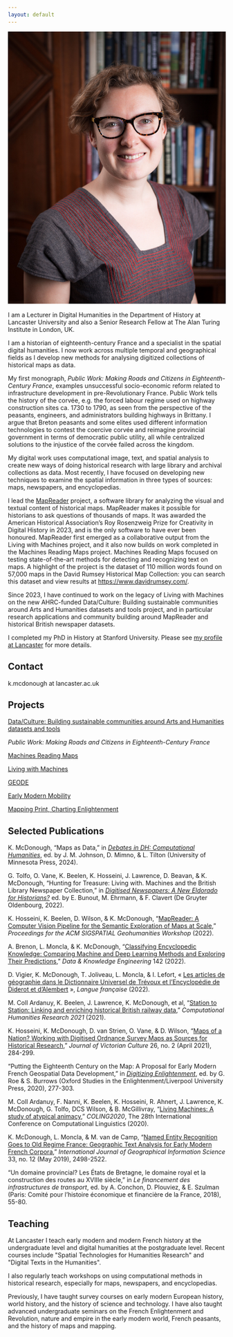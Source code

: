 ```yaml
---
layout: default
---
```


<img class="profile-picture" src="profile_pic.jpg">

I am a Lecturer in Digital Humanities in the Department of History at Lancaster University and also a Senior Research Fellow at The Alan Turing Institute in London, UK. 

I am a historian of eighteenth-century France and a specialist in the spatial digital humanities. I now work across multiple temporal and geographical fields as I develop new methods for analysing digitized collections of historical maps as data. 

My first monograph, *Public Work: Making Roads and Citizens in Eighteenth-Century France*, examples unsuccessful socio-economic reform related to infrastructure development in pre-Revolutionary France. Public Work tells the history of the corvée, e.g. the forced labour regime used on highway construction sites ca. 1730 to 1790, as seen from the perspective of the peasants, engineers, and administrators building highways in Brittany. I argue that Breton peasants and some elites used different information technologies to contest the coercive corvée and reimagine provincial government in terms of democratic public utility, all while centralized solutions to the injustice of the corvée failed across the kingdom. 

My digital work uses computational image, text, and spatial analysis to create new ways of doing historical research with large library and archival collections as data. Most recently, I have focused on developing new techniques to examine the spatial information in three types of sources: maps, newspapers, and encyclopedias.  

I lead the [MapReader](https://github.com/maps-as-data/MapReader) project, a software library for analyzing the visual and textual content of historical maps. MapReader makes it possible for historians to ask questions of thousands of maps. It was awarded the American Historical Association’s Roy Rosenzweig Prize for Creativity in Digital History in 2023, and is the only software to have ever been honoured. MapReader first emerged as a collaborative output from the Living with Machines project, and it also now builds on work completed in the Machines Reading Maps project. Machines Reading Maps focused on testing state-of-the-art methods for detecting and recognizing text on maps. A highlight of the project is the dataset of 110 million words found on 57,000 maps in the David Rumsey Historical Map Collection: you can search this dataset and view results at https://www.davidrumsey.com/. 

Since 2023, I have continued to work on the legacy of Living with Machines on the new AHRC-funded Data/Culture: Building sustainable communities around Arts and Humanities datasets and tools project, and in particular research applications and community building around MapReader and historical British newspaper datasets.

I completed my PhD in History at Stanford University. Please see [my profile at Lancaster](https://www.lancaster.ac.uk/history/about/people/katherine-mcdonough) for more details.

## Contact

k.mcdonough at lancaster.ac.uk

## Projects

[Data/Culture: Building sustainable communities around Arts and Humanities datasets and tools](https://www.turing.ac.uk/research/research-projects/dataculture-building-sustainable-communities-around-arts-and-humanities)

*Public Work: Making Roads and Citizens in Eighteenth-Century France*

[Machines Reading Maps](https://www.turing.ac.uk/research/research-projects/machines-reading-maps)

[Living with Machines](https://www.turing.ac.uk/research/research-projects/living-machines)

[GEODE](https://geode-project.github.io/)

[Early Modern Mobility](https://emmobility.github.io/emm_site/)

[Mapping Print, Charting Enlightenment](http://fbtee.uws.edu.au/mpce/the-project/)


## Selected Publications

K. McDonough, “Maps as Data,” in [*Debates in DH: Computational Humanities*](https://dhdebates.gc.cuny.edu/projects/computational-humanities-preprint), ed. by J. M. Johnson, D. Mimno, & L. Tilton (University of Minnesota Press, 2024). 

G. Tolfo, O. Vane, K. Beelen, K. Hosseini, J. Lawrence, D. Beavan, & K. McDonough, “Hunting for Treasure: Living with. Machines and the British Library Newspaper Collection,” in [*Digitised Newspapers: A New Eldorado for Historians?*](https://library.oapen.org/handle/20.500.12657/61093) ed. by E. Bunout, M. Ehrmann, & F. Clavert (De Gruyter Oldenbourg, 2022).

K. Hosseini, K. Beelen, D. Wilson, & K. McDonough, “[MapReader: A Computer Vision Pipeline for the Semantic Exploration of Maps at Scale](https://dl.acm.org/doi/10.1145/3557919.3565812),” *Proceedings for the ACM SIGSPATIAL Geohumanities Workshop* (2022).

A. Brenon, L. Moncla, & K. McDonough, “[Classifying Encyclopedic Knowledge: Comparing Machine and Deep Learning Methods and Exploring Their Predictions](https://www.sciencedirect.com/science/article/abs/pii/S0169023X22000891),” *Data & Knowledge Engineering* 142 (2022).

D. Vigier, K. McDonough, T. Joliveau, L. Moncla, & I. Lefort, « [Les articles de géographie dans le Dictionnaire Universel de Trévoux et l’Encyclopédie de Diderot et d’Alembert](https://www.revues.armand-colin.com/lettres-langues/langue-francaise/langue-francaise-no214-22022/articles-geographie-dictionnaire-universel-trevoux-lencyclopedie-diderot-dalembert) », *Langue française* (2022).

M. Coll Ardanuy, K. Beelen, J. Lawrence, K. McDonough, et al, “[Station to Station: Linking and enriching historical British railway data](https://ceur-ws.org/Vol-2989/long_paper29.pdf),” *Computational Humanities Research 2021* (2021).

K. Hosseini, K. McDonough, D. van Strien, O. Vane, & D. Wilson, “[Maps of a Nation? Working with Digitised Ordnance Survey Maps as Sources for Historical Research](https://academic.oup.com/jvc/article/26/2/284/6232245),” *Journal of Victorian Culture* 26, no. 2 (April 2021), 284-299. 

“Putting the Eighteenth Century on the Map: A Proposal for Early Modern French Geospatial Data Development,” in [*Digitizing Enlightenment*](https://liverpooluniversitypress.manifoldapp.org/projects/digitizing-enlightenment), ed. by G. Roe & S. Burrows (Oxford Studies in the Enlightenment/Liverpool University Press, 2020), 277-303. 

M. Coll Ardanuy, F. Nanni, K. Beelen, K. Hosseini, R. Ahnert, J. Lawrence, K. McDonough, G. Tolfo, DCS Wilson, & B. McGillivray, “[Living Machines: A study of atypical animacy](https://aclanthology.org/2020.coling-main.400/),” *COLING2020*, The 28th International Conference on Computational Linguistics (2020).

K. McDonough, L. Moncla, & M. van de Camp, “[Named Entity Recognition Goes to Old Regime France: Geographic Text Analysis for Early Modern French Corpora](https://www.tandfonline.com/doi/full/10.1080/13658816.2019.1620235),” *International Journal of Geographical Information Science* 33, no. 12 (May 2019), 2498-2522. 

“Un domaine provincial? Les États de Bretagne, le domaine royal et la construction des routes au XVIIIe siècle,” in *Le financement des infrastructures de transport*, ed. by A. Conchon, D. Plouviez, & E. Szulman (Paris: Comité pour l’histoire économique et financière de la France, 2018), 55-80. 

## Teaching

At Lancaster I teach early modern and modern French history at the undergraduate level and digital humanities at the postgraduate level. Recent courses include "Spatial Technologies for Humanities Research" and "Digital Texts in the Humanities".

I also regularly teach workshops on using computational methods in historical research, especially for maps, newspapers, and encyclopedias.

Previously, I have taught survey courses on early modern European history, world history, and the history of science and technology. I have also taught advanced undergraduate seminars on the French Enlightenment and Revolution, nature and empire in the early modern world, French peasants, and the history of maps and mapping. 




